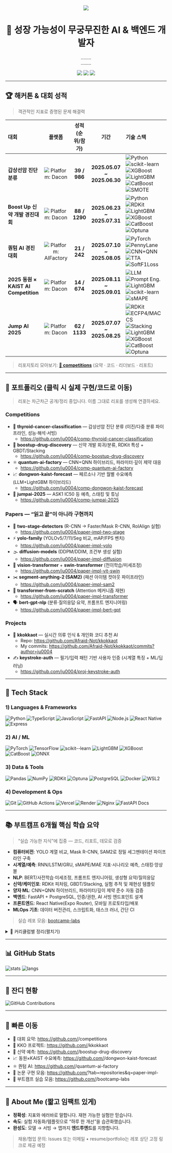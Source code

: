 <!--
README 템플릿 안내
- 아래의 <USERNAME> 를 본인 깃허브 아이디로 모두 바꿔주세요.
- 아직 리포지토리가 없다면, README에 있는 링크 이름 그대로 리포를 만들면 자동으로 연결됩니다.
- 필요 없는 섹션은 자유롭게 삭제하세요.
-->

<!-- 헤더 배너(원하면 삭제) -->
<!-- <p align="center">
  <img src="https://capsule-render.vercel.app/api?type=rect&color=0:111827,100:0F766E&height=120&text=Jiyu%20(지유)&fontColor=fff&fontSize=40&desc=AI%20%26%20Backend%20Engineer%20in%20the%20Making&descAlignY=75" alt="header"/>
</p> -->

<div align= "center">
    <img src="https://capsule-render.vercel.app/api?type=waving&color=0:f29c9c,100:b5c0f7&height=180&text=Welcome%20to%20Jiyu's%20GitHub!&animation=scaleIn&fontColor=000000&fontSize=60" />
    </div>

<h1 align="center">🚀 성장 가능성이 무궁무진한 AI & 백엔드 개발자</h1>
<p align="center">
  ........<br/>
  ........
</p>

<p align="center">
  <a href="https://github.com/<USERNAME>?tab=repositories"><img src="https://img.shields.io/badge/GitHub-%40<USERNAME>-181717?logo=github" /></a>
  <img src="https://img.shields.io/badge/Focus-AI%20%7C%20Backend-0F766E" />
  <img src="https://komarev.com/ghpvc/?username=<USERNAME>&label=Views&color=0F766E&style=flat"/>
</p>

---

## 🏆 해커톤 & 대회 성적

> 객관적인 지표로 증명된 문제 해결력

| 대회 | 플랫폼 | 성적(순위/참가) | 기간 | 기술 스택 |
|:--|:--:|:--:|:--:|:--|
| **갑상선암 진단 분류** | ![Platform: Dacon](https://img.shields.io/badge/Platform-Dacon-0F766E?style=flat-square) | **39 / 986** | **2025.05.07 ~ 2025.06.30** | ![Python](https://img.shields.io/badge/Python-3776AB?logo=python&style=flat-square&logoColor=fff) ![scikit-learn](https://img.shields.io/badge/scikit--learn-F7931E?logo=scikitlearn&style=flat-square&logoColor=fff) ![XGBoost](https://img.shields.io/badge/XGBoost-EB5E00?style=flat-square) ![LightGBM](https://img.shields.io/badge/LightGBM-017B56?style=flat-square) ![CatBoost](https://img.shields.io/badge/CatBoost-000000?style=flat-square) ![SMOTE](https://img.shields.io/badge/SMOTE-6A5ACD?style=flat-square) |
| **Boost Up 신약 개발 경진대회** | ![Platform: Dacon](https://img.shields.io/badge/Platform-Dacon-0F766E?style=flat-square) | **88 / 1290** | **2025.06.23 ~ 2025.07.31** | ![Python](https://img.shields.io/badge/Python-3776AB?logo=python&style=flat-square&logoColor=fff) ![RDKit](https://img.shields.io/badge/RDKit-4DABCF?style=flat-square) ![LightGBM](https://img.shields.io/badge/LightGBM-017B56?style=flat-square) ![XGBoost](https://img.shields.io/badge/XGBoost-EB5E00?style=flat-square) ![CatBoost](https://img.shields.io/badge/CatBoost-000000?style=flat-square) ![Optuna](https://img.shields.io/badge/Optuna-6A5ACD?style=flat-square) |
| **퀀텀 AI 경진대회** | ![Platform: AIFactory](https://img.shields.io/badge/Platform-AI%20Factory-334155?style=flat-square) | **21 / 242** | **2025.07.10 ~ 2025.08.05** | ![PyTorch](https://img.shields.io/badge/PyTorch-EE4C2C?logo=pytorch&style=flat-square&logoColor=fff) ![PennyLane](https://img.shields.io/badge/PennyLane-000000?style=flat-square) ![CNN+QNN](https://img.shields.io/badge/CNN%2BQNN-0F766E?style=flat-square) ![TTA](https://img.shields.io/badge/TTA-64748B?style=flat-square) ![SoftF1Loss](https://img.shields.io/badge/SoftF1Loss-1F2937?style=flat-square) |
| **2025 동원 × KAIST AI Competition** | ![Platform: Dacon](https://img.shields.io/badge/Platform-Dacon-0F766E?style=flat-square) | **14 / 674** | **2025.08.11 ~ 2025.09.01** | ![LLM](https://img.shields.io/badge/LLM%20Persona-9333EA?style=flat-square) ![Prompt Eng.](https://img.shields.io/badge/Prompt%20Engineering-6D28D9?style=flat-square) ![LightGBM](https://img.shields.io/badge/LightGBM-017B56?style=flat-square) ![scikit-learn](https://img.shields.io/badge/scikit--learn-F7931E?style=flat-square) ![sMAPE](https://img.shields.io/badge/sMAPE-0EA5E9?style=flat-square) |
| **Jump AI 2025** | ![Platform: Dacon](https://img.shields.io/badge/Platform-Dacon-0F766E?style=flat-square) | **62 / 1133** | **2025.07.07 ~ 2025.08.25** | ![RDKit](https://img.shields.io/badge/RDKit-4DABCF?style=flat-square) ![ECFP4/MACCS](https://img.shields.io/badge/ECFP4%2FMACCS-0F766E?style=flat-square) ![Stacking](https://img.shields.io/badge/Stacking-4338CA?style=flat-square) ![LightGBM](https://img.shields.io/badge/LightGBM-017B56?style=flat-square) ![XGBoost](https://img.shields.io/badge/XGBoost-EB5E00?style=flat-square) ![CatBoost](https://img.shields.io/badge/CatBoost-000000?style=flat-square) ![Optuna](https://img.shields.io/badge/Optuna-6A5ACD?style=flat-square) |

> 리포지토리 모아보기: **[🏅 competitions](https://github.com/<USERNAME>/competitions)** (요약 · 코드 · 리더보드 · 리포트)

---

## 📌 포트폴리오 (클릭 시 실제 구현/코드로 이동)
> 리포는 차근차근 공개/정리 중입니다. 이름 그대로 리포를 생성해 연결하세요.

### Competitions
- 🔬 **thyroid-cancer-classification** — 갑상선암 진단 분류 (이진/다중 분류 파이프라인, 성능·해석·서빙)
  - https://github.com/ju0004/comp-thyroid-cancer-classification
- 💊 **boostup-drug-discovery** — 신약 개발 회귀/분류, RDKit 특성 + GBDT/Stacking
  - https://github.com/ju0004/comp-boostup-drug-discovery
- ⚛️ **quantum-ai-factory** — CNN+QNN 하이브리드, 파라미터·깊이 제약 대응
  - https://github.com/ju0004/comp-quantum-ai-factory
- 📈 **dongwon-kaist-forecast** — 페르소나 기반 월별 수요예측 (LLM+LightGBM 하이브리드)
  - https://github.com/ju0004/comp-dongwon-kaist-forecast
- 🤖 **jumpai-2025** — ASK1 IC50 등 예측, 스태킹 및 튜닝
  - https://github.com/ju0004/comp-jumpai-2025

### Papers — “읽고 끝”이 아니라 **구현**까지
- 🧩 **two-stage-detectors** (R-CNN → Faster/Mask R-CNN, RoIAlign 실험)
  - https://github.com/ju0004/paper-impl-two-stage
- ⚡ **yolo-family** (YOLOv5/7/11/Seg 비교, mAP/FPS 벤치)
  - https://github.com/ju0004/paper-impl-yolo
- 🌫️ **diffusion-models** (DDPM/DDIM, 조건부 생성 실험)
  - https://github.com/ju0004/paper-impl-diffusion
- 🔭 **vision-transformer** + **swin-transformer** (전이학습/미세조정)
  - https://github.com/ju0004/paper-impl-vit-swin
- ✂️ **segment-anything-2 (SAM2)** (패션 아이템 컷아웃 파이프라인)
  - https://github.com/ju0004/paper-impl-sam2
- 🔗 **transformer-from-scratch** (Attention 메커니즘 재현)
  - https://github.com/ju0004/paper-impl-transformer
- 🗣️ **bert-gpt-nlp** (분류·질의응답·요약, 프롬프트 엔지니어링)
  - https://github.com/ju0004/paper-impl-bert-gpt

### Projects
- 👗 **kkokkaot** — 실시간 의류 인식 & 개인화 코디 추천 AI  
  - Repo: https://github.com/Afraid-Not/kkokkaot  
  - My commits: https://github.com/Afraid-Not/kkokkaot/commits?author=ju0004
- ✍️ **keystroke-auth** — 필기/입력 패턴 기반 사용자 인증 (시계열 특징 + ML/딥러닝)
  - https://github.com/ju0004/proj-keystroke-auth

---

## 🧰 Tech Stack

### 1) Languages & Frameworks
![Python](https://img.shields.io/badge/Python-3776AB?logo=python&logoColor=fff)
![TypeScript](https://img.shields.io/badge/TypeScript-3178C6?logo=typescript&logoColor=fff)
![JavaScript](https://img.shields.io/badge/JavaScript-F7DF1E?logo=javascript&logoColor=000)
![FastAPI](https://img.shields.io/badge/FastAPI-009688?logo=fastapi&logoColor=fff)
![Node.js](https://img.shields.io/badge/Node.js-339933?logo=node.js&logoColor=fff)
![React Native](https://img.shields.io/badge/React%20Native-61DAFB?logo=react&logoColor=000)
![Express](https://img.shields.io/badge/Express-000000?logo=express&logoColor=fff)

### 2) AI / ML
![PyTorch](https://img.shields.io/badge/PyTorch-EE4C2C?logo=pytorch&logoColor=fff)
![TensorFlow](https://img.shields.io/badge/TensorFlow-FF6F00?logo=tensorflow&logoColor=fff)
![scikit--learn](https://img.shields.io/badge/scikit--learn-F7931E?logo=scikitlearn&logoColor=fff)
![LightGBM](https://img.shields.io/badge/LightGBM-017B56?logo=leaflet&logoColor=fff)
![XGBoost](https://img.shields.io/badge/XGBoost-EB5E00?logo=apache-spark&logoColor=fff)
![CatBoost](https://img.shields.io/badge/CatBoost-000000?logo=cat&logoColor=fff)
![ONNX](https://img.shields.io/badge/ONNX-005CED?logo=onnx&logoColor=fff)

### 3) Data & Tools
![Pandas](https://img.shields.io/badge/Pandas-150458?logo=pandas&logoColor=fff)
![NumPy](https://img.shields.io/badge/NumPy-013243?logo=numpy&logoColor=fff)
![RDKit](https://img.shields.io/badge/RDKit-4DABCF?logo=flask&logoColor=fff)
![Optuna](https://img.shields.io/badge/Optuna-6A5ACD?logo=apachespark&logoColor=fff)
![PostgreSQL](https://img.shields.io/badge/PostgreSQL-4169E1?logo=postgresql&logoColor=fff)
![Docker](https://img.shields.io/badge/Docker-2496ED?logo=docker&logoColor=fff)
![WSL2](https://img.shields.io/badge/WSL2-0F766E?logo=windows&logoColor=fff)

### 4) Development & Ops
![Git](https://img.shields.io/badge/Git-F05032?logo=git&logoColor=fff)
![GitHub Actions](https://img.shields.io/badge/GitHub%20Actions-2088FF?logo=github-actions&logoColor=fff)
![Vercel](https://img.shields.io/badge/Vercel-000000?logo=vercel&logoColor=fff)
![Render](https://img.shields.io/badge/Render-2F2F2F?logo=render&logoColor=fff)
![Nginx](https://img.shields.io/badge/Nginx-009639?logo=nginx&logoColor=fff)
![FastAPI Docs](https://img.shields.io/badge/OpenAPI(Swagger)-6BA539?logo=openapiinitiative&logoColor=fff)

---

## 📚 부트캠프 6개월 핵심 학습 요약
> “실습 가능한 지식”에 집중 — 코드, 리포트, 데모로 검증

- **컴퓨터비전**: YOLO 계열 비교, Mask R-CNN, SAM2로 정밀 세그멘테이션 파이프라인 구축  
- **시계열/예측**: RNN/LSTM/GRU, sMAPE/MAE 지표·시나리오 예측, 스태킹·앙상블  
- **NLP**: BERT/사전학습·미세조정, 프롬프트 엔지니어링, 생성형 요약/질의응답  
- **신약/케미인포**: RDKit 피처링, GBDT/Stacking, 실험 추적 및 재현성 템플릿  
- **양자 ML**: CNN+QNN 하이브리드, 파라미터/깊이 제약 준수 자동 검증  
- **백엔드**: FastAPI + PostgreSQL, 인증/권한, AI 서빙 엔드포인트 설계  
- **프론트엔드**: React Native(Expo Router), 모바일 프로토타입/배포  
- **MLOps 기초**: 데이터 버전관리, 스크립트화, 태스크 러너, 간단 CI

> 실습 레포 모음: [bootcamp-labs](https://github.com/ju0004/lab-bootcamp-labs)

<details>
<summary>📂 커리큘럼별 정리(펼치기)</summary>

- `cv-labs/` 객체탐지·세그멘트 실험, mAP/FPS 대시보드  
- `nlp-labs/` 분류/요약/질의응답, 한글 데이터 전처리 템플릿  
- `timeseries-labs/` 다단계 예측, 커스텀 손실·스케줄러  
- `chem-labs/` RDKit 파이프라인, 실험 로그/리포트 자동화  
- `backend-labs/` FastAPI + SQLModel + JWT + 테스트  
- `mobile-labs/` Expo Router 네비게이션/컴포넌트 예제
</details>

---

## 📊 GitHub Stats
![stats](https://github-readme-stats.vercel.app/api?username=ju0004&show_icons=true&count_private=true&theme=tokyonight)
![langs](https://github-readme-stats.vercel.app/api/top-langs/?username=ju0004&layout=compact&theme=tokyonight)

---

## 🌱 잔디 현황
![GitHub Contributions](https://ghchart.rshah.org/0F766E/ju0004)

---

## 🔗 빠른 이동
- 🏅 대회 요약: https://github.com/<USERNAME>/competitions  
- 👗 KKO 프로젝트: https://github.com/<USERNAME>/kkokkaot  
- 💊 신약 예측: https://github.com/<USERNAME>/boostup-drug-discovery  
- 📈 동원×KAIST 수요예측: https://github.com/<USERNAME>/dongwon-kaist-forecast  
- ⚛️ 퀀텀 AI: https://github.com/<USERNAME>/quantum-ai-factory  
- 🧪 논문 구현 모음: https://github.com/<USERNAME>?tab=repositories&q=paper-impl-  
- 🧰 부트캠프 실습 모음: https://github.com/<USERNAME>/bootcamp-labs  

---

## 📝 About Me (짧고 임팩트 있게)
- **정확성**: 지표와 에러바로 말합니다. 재현 가능한 실험만 믿습니다.  
- **속도**: 실험 자동화/템플릿으로 “하루 한 개선”을 습관화했습니다.  
- **완성도**: 모델 → 서빙 → 앱까지 **엔드투엔드**를 지향합니다.

> 채용/협업 문의: Issues 또는 이메일 • resume/portfolio는 레포 상단 고정 링크로 제공 예정
